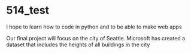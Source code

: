 # 514_test

I hope to learn how to code in python and to be able to make web apps

Our final project will focus on the city of Seattle. Microsoft has created a dataset that includes the heights of all buildings in the city



